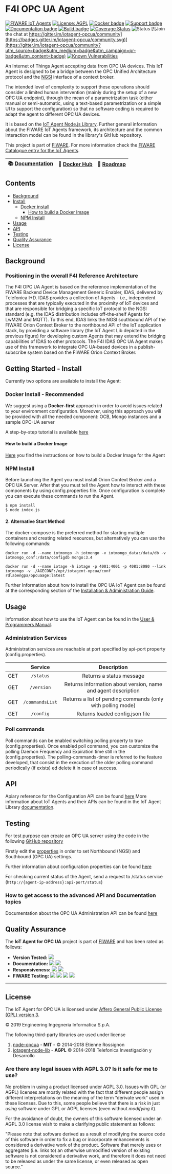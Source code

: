 # F4I OPC UA Agent

[![FIWARE IoT Agents](https://nexus.lab.fiware.org/static/badges/chapters/iot-agents.svg)](https://www.fiware.org/developers/catalogue/)
[![License: AGPL](https://img.shields.io/github/license/Engineering-Research-and-Development/iotagent-opcua.svg)](https://opensource.org/licenses/AGPL-3.0)
[![Docker badge](https://img.shields.io/docker/pulls/iotagent4fiware/iotagent-opcua.svg)](https://hub.docker.com/r/iotagent4fiware/iotagent-opcua/)
[![Support badge](https://nexus.lab.fiware.org/repository/raw/public/badges/stackoverflow/iot-agents.svg)](https://stackoverflow.com/questions/tagged/fiware+iot)
[![Documentation badge](https://img.shields.io/readthedocs/iotagent-opcua.svg)](https://iotagent-opcua.rtfd.io/)
[![Build badge](https://img.shields.io/travis/Engineering-Research-and-Development/iotagent-opcua.svg)](https://travis-ci.org/Engineering-Research-and-Development/iotagent-opcua/)
[![Coverage Status](https://coveralls.io/repos/github/Engineering-Research-and-Development/iotagent-opcua/badge.svg?branch=master)](https://coveralls.io/github/Engineering-Research-and-Development/iotagent-opcua?branch=master)
![Status](https://nexus.lab.fiware.org/static/badges/statuses/iot-openmtc.svg)
[![Join the chat at https://gitter.im/iotagent-opcua/community](https://badges.gitter.im/iotagent-opcua/community.svg)](https://gitter.im/iotagent-opcua/community?utm_source=badge&utm_medium=badge&utm_campaign=pr-badge&utm_content=badge)
[![Known Vulnerabilities](https://snyk.io/test/github/Engineering-Research-and-Development/iotagent-opcua/badge.svg)](https://snyk.io/test/github/Engineering-Research-and-Development/iotagent-opcua)

An Internet of Things Agent accepting data from OPC UA devices. This IoT Agent is designed to be a bridge between the
OPC Unified Architecture protocol and the
[NGSI](https://swagger.lab.fiware.org/?url=https://raw.githubusercontent.com/Fiware/specifications/master/OpenAPI/ngsiv2/ngsiv2-openapi.json)
interface of a context broker.

The intended level of complexity to support these operations should consider a limited human intervention (mainly during
the setup of a new OPC UA endpoint), through the mean of a parametrization task (either manual or semi-automatic, using
a text-based parametrization or a simple UI to support the configuration) so that no software coding is required to
adapt the agent to different OPC UA devices.

It is based on the [IoT Agent Node.js Library](https://github.com/telefonicaid/iotagent-node-lib). Further general
information about the FIWARE IoT Agents framework, its architecture and the common interaction model can be found in the
library's GitHub repository.

This project is part of [FIWARE](https://www.fiware.org/). For more information check the
[FIWARE Catalogue entry for the IoT Agents](https://github.com/Fiware/catalogue/tree/master/iot-agents).

| :books: [Documentation](https://iotagent-opcua.rtfd.io) | :whale: [Docker Hub](https://hub.docker.com/r/iotagent4fiware/iotagent-opcua) | :dart: [Roadmap](https://github.com/Engineering-Research-and-Development/iotagent-opcua/blob/master/roadmap.md) |
| ------------------------------------------------------- | ----------------------------------------------------------------------------- | --------------------------------------------------------------------------------------------------------------- |


## Contents

-   [Background](#background)
-   [Install](#getting-started---install)
    -   [Docker install](#docker-install---recommended)
        -   [How to build a Docker Image](#how-to-build-a-docker-image)
    -   [NPM Install](#npm-install)
-   [Usage](#usage)
-   [API](#api)
-   [Testing](#testing)
-   [Quality Assurance](#quality-assurance)
-   [License](#license)

## Background

### Positioning in the overall F4I Reference Architecture

The F4I OPC UA Agent is based on the reference implementation of the FIWARE Backend Device Management Generic Enabler,
IDAS, delivered by Telefonica I+D. IDAS provides a collection of Agents - i.e., independent processes that are typically
executed in the proximity of IoT devices and that are responsible for bridging a specific IoT protocol to the NGSI
standard (e.g. the IDAS distribution includes off-the-shelf Agents for LwM2M and MQTT). To this end, IDAS links the NGSI
southbound API of the FIWARE Orion Context Broker to the northbound API of the IoT application stack, by providing a
software library (the IoT Agent Lib depicted in the previous figure) for developing custom Agents that may extend the
bridging capabilities of IDAS to other protocols. The F4I IDAS OPC UA Agent makes use of this framework to integrate OPC
UA-based devices in a publish-subscribe system based on the FIWARE Orion Context Broker.

## Getting Started - Install

Currently two options are available to install the Agent:

### Docker Install - Recommended

We suggest using a **Docker-first** approach in order to avoid issues related to your environment configuration.
Moreover, using this approach you will be provided with all the needed component: OCB, Mongo instances and a sample
OPC-UA server

A step-by-step tutorial is available
[here](https://github.com/Engineering-Research-and-Development/iotagent-opcua/blob/master/docs/opc_ua_agent_tutorial.md)

#### How to build a Docker Image

[Here](https://github.com/Engineering-Research-and-Development/iotagent-opcua/blob/master/docs/docker_readme.md) you
find the instructions on how to build a Docker Image for the Agent

### NPM Install

Before launching the Agent you must install Orion Context Broker and a OPC UA Server. After that you must tell the Agent
how to interact with these components by using config.properties file. Once configuration is complete you can execute
these commands to run the Agent.

```console
$ npm install
$ node index.js
```

#### 2. Alternative Start Method

The docker-compose is the preferred method for starting multiple containers and creating related resources, but
alternatively you can use the following commands:

```console
docker run -d --name iotmongo -h iotmongo -v iotmongo_data:/data/db -v iotmongo_conf:/data/configdb mongo:3.4
```

```console
docker run -d --name iotage -h iotage -p 4001:4001 -p 4081:8080 --link iotmongo -v ./AGECONF:/opt/iotagent-opcua/conf rdlabengpa/opcuaage:latest
```

Further Information about how to install the OPC UA IoT Agent can be found at the corresponding section of the
[Installation & Administration Guide](https://iotagent-opcua.readthedocs.io/en/latest/installation_and_administration_guide).

## Usage

Information about how to use the IoT Agent can be found in the
[User & Programmers Manual](https://iotagent-opcua.readthedocs.io/en/latest/user_and_programmers_manual).

### Administration Services

Administration services are reachable at port specified by api-port property (config.properties).

|     |     Service     |                          Description                          |
| --- | :-------------: | :-----------------------------------------------------------: |
| GET |    `/status`    |                   Returns a status message                    |
| GET |   `/version`    | Returns information about version, name and agent description |
| GET | `/commandsList` |  Returns a list of pending commands (only with polling mode)  |
| GET |    `/config`    |                Returns loaded config.json file                |

### Poll commands

Poll commands can be enabled switching polling property to true (config.properties). Once enabled poll command, you can
customize the polling Daemon Frequency and Expiration time still in the (config.properties). The polling-commands-timer
is referred to the feature developed, that consist in the execution of the older polling command periodically (if
exists) ed delete it in case of success.

## API

Apiary reference for the Configuration API can be found
[here](http://docs.telefonicaiotiotagents.apiary.io/#reference/configuration-api) More information about IoT Agents and
their APIs can be found in the IoT Agent Library [documentation](https://iotagent-node-lib.rtfd.io/).

## Testing

For test purpose can create an OPC UA server using the code in the following
[GitHub repository](https://github.com/Engineering-Research-and-Development/opc-ua-car-server/)

Firstly edit the
[properties](https://github.com/Engineering-Research-and-Development/iotagent-opcua/blob/master/conf/config.properties)
in order to set Northbound (NGSI) and Southbound (OPC UA) settings.

Further information about configuration properties can be found [here](docs/howto.md)

For checking current status of the Agent, send a request to /status service
(`http://{agent-ip-address}:api-port/status`)

### How to get access to the advanced API and Documentation topics

Documentation about the OPC UA Administration API can be found [here](https://opcuaiotagent.docs.apiary.io)

## Quality Assurance

The **IoT Agent for OPC UA** project is part of [FIWARE](https://fiware.org/) and has been rated as follows:

-   **Version Tested:**
    ![](https://img.shields.io/badge/dynamic/json.svg?label=Version&url=https://fiware.github.io/catalogue/json/iotagent_OPC-UA.json&query=$.version&colorB=blue)
-   **Documentation:**
    ![](https://img.shields.io/badge/dynamic/json.svg?label=Completeness&url=https://fiware.github.io/catalogue/json/iotagent_OPC-UA.json&query=$.docCompleteness&colorB=blue)
    ![](https://img.shields.io/badge/dynamic/json.svg?label=Usability&url=https://fiware.github.io/catalogue/json/iotagent_OPC-UA.json&query=$.docSoundness&colorB=blue)
-   **Responsiveness:**
    ![](https://img.shields.io/badge/dynamic/json.svg?label=Time%20to%20Respond&url=https://fiware.github.io/catalogue/json/iotagent_OPC-UA.json&query=$.timeToCharge&colorB=blue)
    ![](https://img.shields.io/badge/dynamic/json.svg?label=Time%20to%20Fix&url=https://fiware.github.io/catalogue/json/iotagent_OPC-UA.json&query=$.timeToFix&colorB=blue)
-   **FIWARE Testing:**
    ![](https://img.shields.io/badge/dynamic/json.svg?label=Tests%20Passed&url=https://fiware.github.io/catalogue/json/iotagent_OPC-UA.json&query=$.failureRate&colorB=blue)
    ![](https://img.shields.io/badge/dynamic/json.svg?label=Scalability&url=https://fiware.github.io/catalogue/json/iotagent_OPC-UA.json&query=$.scalability&colorB=blue)
    ![](https://img.shields.io/badge/dynamic/json.svg?label=Performance&url=https://fiware.github.io/catalogue/json/iotagent_OPC-UA.json&query=$.performance&colorB=blue)
    ![](https://img.shields.io/badge/dynamic/json.svg?label=Stability&url=https://fiware.github.io/catalogue/json/iotagent_OPC-UA.json&query=$.stability&colorB=blue)

---

## License

The IoT Agent for OPC UA is licensed under [Affero General Public License (GPL) version 3](./LICENSE).

© 2019 Engineering Ingegneria Informatica S.p.A.

The following third-party libraries are used under license

1.  [node-opcua](http://node-opcua.github.io/) - **MIT** - © 2014-2018 Etienne Rossignon
2.  [iotagent-node-lib](https://github.com/telefonicaid/iotagent-node-lib) - **AGPL** © 2014-2018 Telefonica
    Investigación y Desarrollo

### Are there any legal issues with AGPL 3.0? Is it safe for me to use?

No problem in using a product licensed under AGPL 3.0. Issues with GPL (or AGPL) licenses are mostly related with the
fact that different people assign different interpretations on the meaning of the term “derivate work” used in these
licenses. Due to this, some people believe that there is a risk in just _using_ software under GPL or AGPL licenses
(even without _modifying_ it).

For the avoidance of doubt, the owners of this software licensed under an AGPL 3.0 license wish to make a clarifying
public statement as follows:

"Please note that software derived as a result of modifying the source code of this software in order to fix a bug or
incorporate enhancements is considered a derivative work of the product. Software that merely uses or aggregates (i.e.
links to) an otherwise unmodified version of existing software is not considered a derivative work, and therefore it
does not need to be released as under the same license, or even released as open source."
